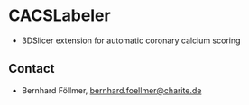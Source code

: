 # CACSLabeler

- 3DSlicer extension for automatic coronary calcium scoring

## Contact

- Bernhard Föllmer, bernhard.foellmer@charite.de